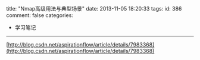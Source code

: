 title: "Nmap高级用法与典型场景"
date: 2013-11-05 18:20:33
tags:
id: 386
comment: false
categories:
  - 学习笔记
---

[http://blog.csdn.net/aspirationflow/article/details/7983368](http://blog.csdn.net/aspirationflow/article/details/7983368)